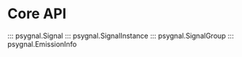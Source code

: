 # Core API

::: psygnal.Signal
::: psygnal.SignalInstance
::: psygnal.SignalGroup
::: psygnal.EmissionInfo
